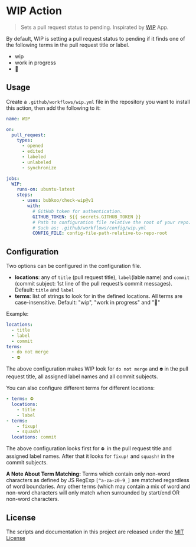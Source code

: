 # WIP Action

> Sets a pull request status to pending. Inspirated by [WIP](https://github.com/wip/app) App.

By default, WIP is setting a pull request status to pending if it finds one of the following terms in the pull request title or label.

- wip
- work in progress
- 🚧

## Usage

Create a `.github/workflows/wip.yml` file in the repository you want to install this action, then add the following to it:

```yml
name: WIP

on:
  pull_request:
    types:
      - opened
      - edited
      - labeled
      - unlabeled
      - synchronize

jobs:
  WIP:
    runs-on: ubuntu-latest
    steps:
      - uses: bubkoo/check-wip@v1
        with:
          # GitHub token for authentication.
          GITHUB_TOKEN: ${{ secrets.GITHUB_TOKEN }}
          # Path to configuration file relative the root of your repo.
          # Such as: .github/workflows/config/wip.yml
          CONFIG_FILE: config-file-path-relative-to-repo-root
```

## Configuration

Two options can be configured in the configuration file.

- **locations**: any of `title` (pull request title), `label`(lable name) and `commit` (commit subject: 1st line of the pull request’s commit messages). Default: `title` and `label`
- **terms**: list of strings to look for in the defined locations. All terms are case-insensitive. Default: "wip", "work in progress" and "🚧"

Example:

```yml
locations:
  - title
  - label
  - commit
terms:
  - do not merge
  - ⛔
```

The above configuration makes WIP look for `do not merge` and `⛔` in the pull request title, all assigned label names and all commit subjects.

You can also configure different terms for different locations:

```yaml
- terms: ⛔
  locations:
    - title
    - label
- terms:
    - fixup!
    - squash!
  locations: commit
```

The above configuration looks first for `⛔ `in the pull request title and assigned label names. After that it looks for `fixup!` and `squash!` in the commit subjects.

**A Note About Term Matching:** Terms which contain only non-word characters as defined by JS RegExp `[^a-za-z0-9_]` are matched regardless of word boundaries. Any other terms (which may contain a mix of word and non-word characters will only match when surrounded by start/end OR non-word characters.

## License

The scripts and documentation in this project are released under the [MIT License](LICENSE)
